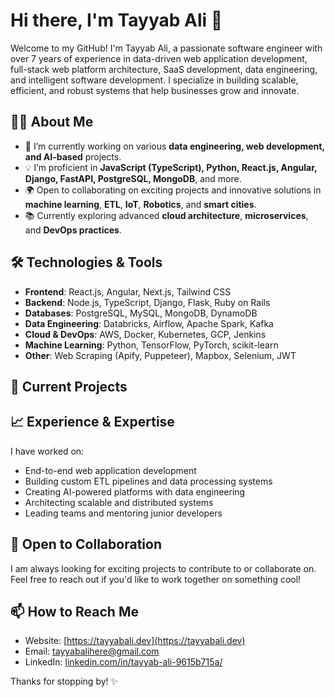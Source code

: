 # Hi there, I'm Tayyab Ali 👋

Welcome to my GitHub! I'm Tayyab Ali, a passionate software engineer with over 7 years of experience in data-driven web application development, full-stack web platform architecture, SaaS development, data engineering, and intelligent software development. I specialize in building scalable, efficient, and robust systems that help businesses grow and innovate.

## 👨‍💻 About Me

- 🔭 I’m currently working on various **data engineering, web development, and AI-based** projects.
- 💡 I’m proficient in **JavaScript (TypeScript), Python, React.js, Angular, Django, FastAPI, PostgreSQL, MongoDB**, and more.
- 🌍 Open to collaborating on exciting projects and innovative solutions in **machine learning**, **ETL**, **IoT**, **Robotics**, and **smart cities**.
- 📚 Currently exploring advanced **cloud architecture**, **microservices**, and **DevOps practices**.

## 🛠️ Technologies & Tools

- **Frontend**: React.js, Angular, Next.js, Tailwind CSS
- **Backend**: Node.js, TypeScript, Django, Flask, Ruby on Rails
- **Databases**: PostgreSQL, MySQL, MongoDB, DynamoDB
- **Data Engineering**: Databricks, Airflow, Apache Spark, Kafka
- **Cloud & DevOps**: AWS, Docker, Kubernetes, GCP, Jenkins
- **Machine Learning**: Python, TensorFlow, PyTorch, scikit-learn
- **Other**: Web Scraping (Apify, Puppeteer), Mapbox, Selenium, JWT

## 🚧 Current Projects


## 📈 Experience & Expertise

I have worked on:

- End-to-end web application development
- Building custom ETL pipelines and data processing systems
- Creating AI-powered platforms with data engineering
- Architecting scalable and distributed systems
- Leading teams and mentoring junior developers

## 🔧 Open to Collaboration

I am always looking for exciting projects to contribute to or collaborate on. Feel free to reach out if you'd like to work together on something cool!

## 📫 How to Reach Me
- Website: [https://tayyabali.dev](https://tayyabali.dev)
- Email: [tayyabalihere@gmail.com](mailto:tayyabalihere@gmail.com)
- LinkedIn: [linkedin.com/in/tayyab-ali-9615b715a/](https://www.linkedin.com/in/tayyab-ali-9615b715a/)

Thanks for stopping by! ✨
